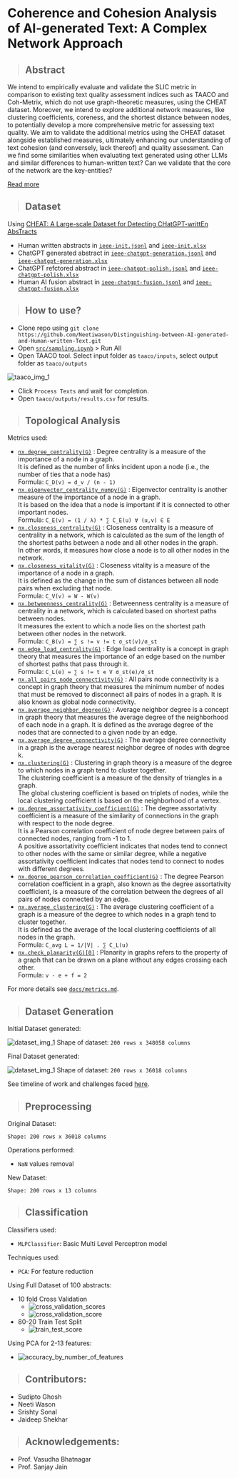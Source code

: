# Coherence and Cohesion Analysis of AI-generated Text: A Complex Network Approach

> ## Abstract

We intend to empirically evaluate and validate the SLIC metric in comparison to existing text quality assessment indices such as TAACO and Coh-Metrix, which do not use graph-theoretic measures, using the CHEAT dataset. Moreover, we intend to explore additional network measures, like clustering coefficients, coreness, and the shortest distance between nodes, to potentially develop a more comprehensive metric for assessing text quality. We aim to validate the additional metrics using the CHEAT dataset alongside established measures, ultimately enhancing our understanding of text cohesion (and conversely, lack thereof) and quality assessment. Can we find some similarities when evaluating text generated using other LLMs and similar differences to human-written text? Can we validate that the core of the network are the key-entities?

[Read more](https://docs.google.com/document/d/196-WPUO1FrbzzSTU2aF6EmKQQr_xYXO6B3dKUo8tcq0/edit)

> ## Dataset

Using [CHEAT: A Large-scale Dataset for Detecting CHatGPT-writtEn AbsTracts](https://github.com/botianzhe/CHEAT)

- Human written abstracts in [`ieee-init.jsonl`](/data/ieee-init.jsonl) and [`ieee-init.xlsx`](/data/ieee-init.xlsx)
- ChatGPT generated abstract in [`ieee-chatgpt-generation.jsonl`](/data/ieee-chatgpt-generation.jsonl) and [`ieee-chatgpt-generation.xlsx`](/data/ieee-chatgpt-generation.xlsx)
- ChatGPT refctored abstract in [`ieee-chatgpt-polish.jsonl`](/data/ieee-chatgpt-polish.jsonl) and [`ieee-chatgpt-polish.xlsx`](/data/ieee-chatgpt-polish.xlsx)
- Human AI fusion abstract in [`ieee-chatgpt-fusion.jsonl`](/data/ieee-chatgpt-fusion.jsonl) and [`ieee-chatgpt-fusion.xlsx`](/data/ieee-chatgpt-fusion.xlsx)

> ## How to use?

- Clone repo using `git clone https://github.com/Neetiwason/Distinguishing-between-AI-generated-and-Human-written-Text.git`
- Open [`src/sampling.ipynb`](src/sampling.ipynb) > Run All
- Open TAACO tool. Select input folder as `taaco/inputs`, select output folder as `taaco/outputs`

![taaco_img_1](docs/taaco_img_1.png)

- Click `Process Texts` and wait for completion.
- Open `taaco/outputs/results.csv` for results.

> ## Topological Analysis

Metrics used:

- [`nx.degree_centrality(G)`](/docs/metrics.md#degree-centrality) : Degree centrality is a measure of the importance of a node in a graph.   
   It is defined as the number of links incident upon a node (i.e., the number of ties that a node has)   
   Formula: `C_D(v) = d_v / (n - 1)`
- [`nx.eigenvector_centrality_numpy(G)`](/docs/metrics.md#eigenvector-centrality) : Eigenvector centrality is another measure of the importance of a node in a graph.   
   It is based on the idea that a node is important if it is connected to other important nodes.   
   Formula: `C_E(v) = (1 / λ) * ∑ C_E(u) ∀ (u,v) ∈ E`
- [`nx.closeness_centrality(G)`](/docs/metrics.md#closeness-centrality) : Closeness centrality is a measure of centrality in a network, which is calculated as the sum of the length of   the shortest paths between a node and all other nodes in the graph.   
   In other words, it measures how close a node is to all other nodes in the network.
- [`nx.closeness_vitality(G)`](/docs/metrics.md#closeness-vitality) : Closeness vitality is a measure of the importance of a node in a graph.   
   It is defined as the change in the sum of distances between all node pairs when excluding that node.   
   Formula: `C_V(v) = W - W(v)`
- [`nx.betweenness_centrality(G)`](/docs/metrics.md#betweenness-centrality) : Betweenness centrality is a measure of centrality in a network, which is calculated based on shortest paths between nodes.   
   It measures the extent to which a node lies on the shortest path between other nodes in the network.   
   Formula: `C_B​(v) = ∑ s != v != t σ_st(v)/σ_st`
- [`nx.edge_load_centrality(G)`](/docs/metrics.md#edge-load-centrality) : Edge load centrality is a concept in graph theory that measures the importance of an edge based on the number of shortest paths that pass through it.   
   Formula: `C_L​(e) = ∑ s != t ∊ V σ_st(e)/σ_st`
- [`nx.all_pairs_node_connectivity(G)`](/docs/metrics.md#all-pairs-node-connectivity) : All pairs node connectivity is a concept in graph theory that measures the minimum number of nodes that must be removed to disconnect all pairs of nodes in a graph. It is also known as global node connectivity.
- [`nx.average_neighbor_degree(G)`](/docs/metrics.md#average-neighbor-degree) : Average neighbor degree is a concept in graph theory that measures the average degree of the neighborhood of each node in a graph. It is defined as the average degree of the nodes that are connected to a given node by an edge.
- [`nx.average_degree_connectivity(G)`](/docs/metrics.md#average-degree-connectivity) : The average degree connectivity in a graph is the average nearest neighbor degree of nodes with degree k.
- [`nx.clustering(G)`](/docs/metrics.md#clustering) : Clustering in graph theory is a measure of the degree to which nodes in a graph tend to cluster together.   
   The clustering coefficient is a measure of the density of triangles in a graph.   
   The global clustering coefficient is based on triplets of nodes, while the local clustering coefficient is based on the neighborhood of a vertex.
- [`nx.degree_assortativity_coefficient(G)`](/docs/metrics.md#degree-assortativity-coefficient) : The degree assortativity coefficient is a measure of the similarity of connections in the graph with respect to the node degree.   
   It is a Pearson correlation coefficient of node degree between pairs of connected nodes, ranging from -1 to 1.   
   A positive assortativity coefficient indicates that nodes tend to connect to other nodes with the same or similar degree, while a negative assortativity coefficient indicates that nodes tend to connect to nodes with different degrees.
- [`nx.degree_pearson_correlation_coefficient(G)`](/docs/metrics.md#degree-pearson-correlation-coefficient) : The degree Pearson correlation coefficient in a graph, also known as the degree assortativity coefficient, is a measure of the correlation between the degrees of all pairs of nodes connected by an edge.
- [`nx.average_clustering(G)`](/docs/metrics.md#average-clustering) : The average clustering coefficient of a graph is a measure of the degree to which nodes in a graph tend to cluster together.   
   It is defined as the average of the local clustering coefficients of all nodes in the graph.   
   Formula: `C_avg L = 1/|V| . ∑ C_L(u)`
- [`nx.check_planarity(G)[0]`](/docs/metrics.md#planarity) : Planarity in graphs refers to the property of a graph that can be drawn on a plane without any edges crossing each other.  
   Formula: `v - e + f = 2`

For more details see [`docs/metrics.md`](docs/metrics.md).

>## Dataset Generation

Initial Dataset generated:

![dataset_img_1](docs/dataset_img_1.png)
Shape of dataset: `200 rows x 348058 columns`

Final Dataset generated:

![dataset_img_1](docs/dataset_img_2.png)
Shape of dataset: `200 rows x 36018 columns`

See timeline of work and challenges faced [here](https://docs.google.com/document/u/1/d/1rqsRAMKwK_jDQ4uskjvIxa1lp7IWrUrM062GIQU2Tjg/edit?pli=1).

>## Preprocessing

Original Dataset:

`Shape: 200 rows x 36018 columns`

Operations performed:
- `NaN` values removal

New Dataset:

`Shape: 200 rows x 13 columns`

>## Classification

Classifiers used:
- `MLPClassifier`: Basic Multi Level Perceptron model

Techniques used:
- `PCA`: For feature reduction

Using Full Dataset of 100 abstracts:
- 10 fold Cross Validation
  - ![cross_validation_scores](docs/cross_validation_scores.png)
  - ![cross_validation_score](docs/cross_validation_score.png)
- 80-20 Train Test Split
  - ![train_test_score](docs/train_test_score.png)

Using PCA for 2-13 features:
- ![accuracy_by_number_of_features](docs/accuracy_by_number_of_features.png)

> ## Contributors:

- Sudipto Ghosh
- Neeti Wason
- Srishty Sonal
- Jaideep Shekhar

> ## Acknowledgements:

- Prof. Vasudha Bhatnagar
- Prof. Sanjay Jain
